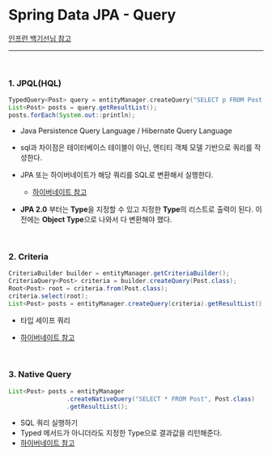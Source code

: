 # Spring Data JPA - Query

[인프런 백기선님 참고](https://www.inflearn.com/course/%EC%8A%A4%ED%94%84%EB%A7%81-%EB%8D%B0%EC%9D%B4%ED%84%B0-jpa/dashboard)

<hr>

<br>

### 1. JPQL(HQL)

```java
TypedQuery<Post> query = entityManager.​createQuery​("SELECT p FROM Post As p", Post.class);
List<Post> posts = query.getResultList();
posts.forEach(System.out::println);
```

- Java Persistence Query Language / Hibernate Query Language

- sql과 차이점은 테이터베이스 테이블이 아닌, 엔티티 객체 모델 기반으로 쿼리를 작성한다.
- JPA 또는 하이버네이트가 해당 쿼리를 SQL로 변환해서 실행한다. 
  - [하이버네이트 참고](https://docs.jboss.org/hibernate/orm/5.2/userguide/html_single/Hibernate_User_Guide.html#hql)

- **JPA 2.0** 부터는 **Type**을 지정할 수 있고 지정한 **Type**의 리스트로 출력이 된다. 이전에는 **Object Type**으로 나와서 다 변환해야 했다.

<BR>

### 2. Criteria

```java
CriteriaBuilder builder = entityManager.getCriteriaBuilder();
CriteriaQuery<Post> criteria = builder.createQuery(Post.class);
Root<Post> root = criteria.from(Post.class);
criteria.select(root);
List<Post> posts = entityManager.createQuery(criteria).getResultList();
```

- 타입 세이프 쿼리

- [하이버네이트 참고](https://docs.jboss.org/hibernate/orm/current/userguide/html_single/Hibernate_User_Guide.html#criteria)

<br>

### 3. Native Query

```java
List<Post> posts = entityManager
                .createNativeQuery("SELECT * FROM Post", Post.class)
                .getResultList();
```

- SQL 쿼리 실행하기
- Typed 메서드가 아니더라도 지정한 Type으로 결과값을 리턴해준다.
- [하이버네이트 참고](https://docs.jboss.org/hibernate/orm/current/userguide/html_single/Hibernate_User_Guide.html#sql)